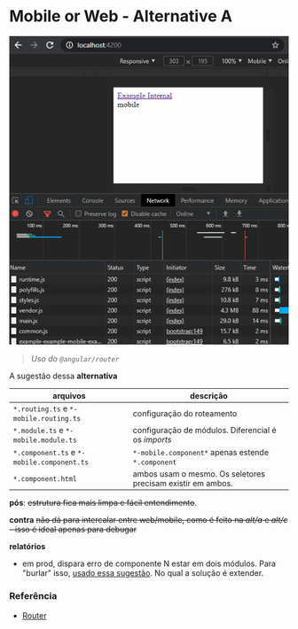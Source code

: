 # Mobile or Web - Alternative A

![preview](./src/assets/images/preview-f.gif)

> _Uso do `@angular/router`_

A sugestão dessa **alternativa**

| arquivos                                   | descrição                                                   |
| ------------------------------------------ | ----------------------------------------------------------- |
| `*.routing.ts` e `*-mobile.routing.ts`     | configuração do roteamento                                  |
| `*.module.ts` e `*-mobile.module.ts`       | configuração de módulos. Diferencial é os _imports_         |
| `*.component.ts` e `*-mobile.component.ts` | `*-mobile.component*` apenas estende `*.component`          |
| `*.component.html`                         | ambos usam o mesmo. Os seletores precisam existir em ambos. |

**pós**: ~~estrutura fica mais limpa e fácil entendimento~~.

**contra** ~~não dá para intercalar entre web/mobile, como é feito na _alt/a_ e _alt/c_ - isso é ideal apenas para debugar~~

**relatórios**

- em prod, dispara erro de componente N estar em dois módulos. Para "burlar" isso, [usado essa sugestão](https://github.com/angular/angular/issues/10646#issuecomment-239181520). No qual a solução é extender.
<!--

# MobileOrWeb

This project was generated with [Angular CLI](https://github.com/angular/angular-cli) version 8.3.28.

## Development server

Run `ng serve` for a dev server. Navigate to `http://localhost:4200/`. The app will automatically reload if you change any of the source files.

## Code scaffolding

Run `ng generate component component-name` to generate a new component. You can also use `ng generate directive|pipe|service|class|guard|interface|enum|module`.

## Build

Run `ng build` to build the project. The build artifacts will be stored in the `dist/` directory. Use the `--prod` flag for a production build.

## Running unit tests

Run `ng test` to execute the unit tests via [Karma](https://karma-runner.github.io).

## Running end-to-end tests

Run `ng e2e` to execute the end-to-end tests via [Protractor](http://www.protractortest.org/).

## Further help

To get more help on the Angular CLI use `ng help` or go check out the [Angular CLI README](https://github.com/angular/angular-cli/blob/master/README.md). -->

### Referência

- [Router](https://angular.io/api/router/Router)

